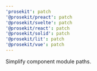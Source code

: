 ```yaml
---
'prosekit': patch
'@prosekit/preact': patch
'@prosekit/svelte': patch
'@prosekit/react': patch
'@prosekit/solid': patch
'@prosekit/lit': patch
'@prosekit/vue': patch
---
```


Simplify component module paths.
